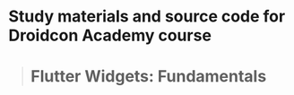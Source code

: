 # Study materials and source code for **Droidcon Academy** course 
> # Flutter Widgets: Fundamentals  
